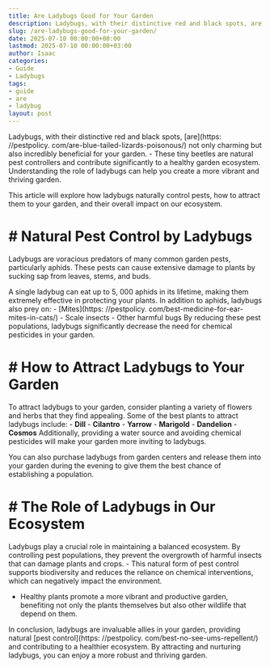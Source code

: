 ```yaml
---
title: Are Ladybugs Good for Your Garden
description: Ladybugs, with their distinctive red and black spots, are not only charming but also incredibly beneficial for your garden. - These tiny beetles are natural...
slug: /are-ladybugs-good-for-your-garden/
date: 2025-07-10 00:00:00+00:00
lastmod: 2025-07-10 00:00:00+03:00
author: Isaac
categories:
- Guide
- Ladybugs
tags:
- guide
- are
- ladybug
layout: post
---
```


Ladybugs, with their distinctive red and black spots, [are](https: //pestpolicy. com/are-blue-tailed-lizards-poisonous/) not only charming but also incredibly beneficial for your garden. - These tiny beetles are natural pest controllers and contribute significantly to a healthy garden ecosystem. Understanding the role of ladybugs can help you create a more vibrant and thriving garden.

This article will explore how ladybugs naturally control pests, how to attract them to your garden, and their overall impact on our ecosystem.

# # Natural Pest Control by Ladybugs

Ladybugs are voracious predators of many common garden pests, particularly aphids. These pests can cause extensive damage to plants by sucking sap from leaves, stems, and buds.

A single ladybug can eat up to 5, 000 aphids in its lifetime, making them extremely effective in protecting your plants. In addition to aphids, ladybugs also prey on: - [Mites](https: //pestpolicy. com/best-medicine-for-ear-mites-in-cats/) - Scale insects - Other harmful bugs By reducing these pest populations, ladybugs significantly decrease the need for chemical pesticides in your garden.

# # How to Attract Ladybugs to Your Garden

To attract ladybugs to your garden, consider planting a variety of flowers and herbs that they find appealing. Some of the best plants to attract ladybugs include: - **Dill** - **Cilantro** - **Yarrow** - **Marigold** - **Dandelion** - **Cosmos** Additionally, providing a water source and avoiding chemical pesticides will make your garden more inviting to ladybugs.

You can also purchase ladybugs from garden centers and release them into your garden during the evening to give them the best chance of establishing a population.

# # The Role of Ladybugs in Our Ecosystem

Ladybugs play a crucial role in maintaining a balanced ecosystem. By controlling pest populations, they prevent the overgrowth of harmful insects that can damage plants and crops. - This natural form of pest control supports biodiversity and reduces the reliance on chemical interventions, which can negatively impact the environment.

- Healthy plants promote a more vibrant and productive garden, benefiting not only the plants themselves but also other wildlife that depend on them.

In conclusion, ladybugs are invaluable allies in your garden, providing natural [pest control](https: //pestpolicy. com/best-no-see-ums-repellent/) and contributing to a healthier ecosystem. By attracting and nurturing ladybugs, you can enjoy a more robust and thriving garden.

